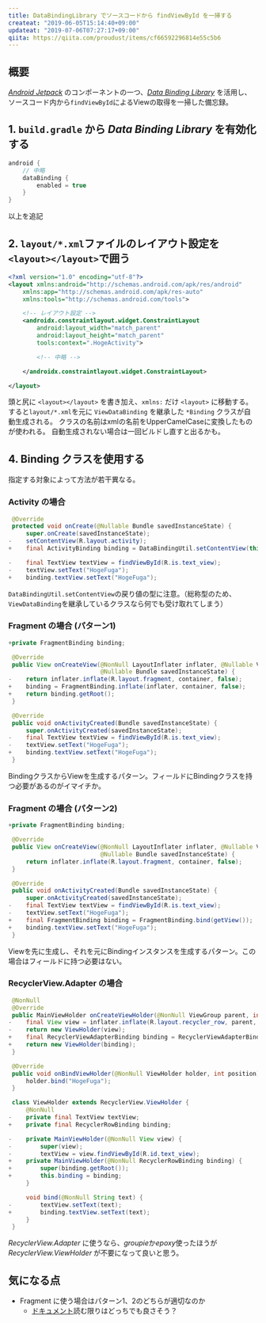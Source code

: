 ```yaml
---
title: DataBindingLibrary でソースコードから findViewById を一掃する
createat: "2019-06-05T15:14:40+09:00"
updateat: "2019-07-06T07:27:17+09:00"
qiita: https://qiita.com/proudust/items/cf66592296814e55c5b6
---
```


## 概要
[*Android Jetpack*](https://developer.android.com/topic/libraries/data-binding/?hl=JA) のコンポーネントの一つ、[*Data Binding Library*](https://developer.android.com/topic/libraries/data-binding/?hl=JA) を活用し、ソースコード内から`findViewById`によるViewの取得を一掃した備忘録。

## 1. `build.gradle` から *Data Binding Library* を有効化する
```gradle:app/build.gradle
android { 
    // 中略
    dataBinding {
        enabled = true
    }
}
```
以上を追記

## 2. `layout/*.xml`ファイルのレイアウト設定を`<layout></layout>`で囲う
```xml:layout/*.xml
<?xml version="1.0" encoding="utf-8"?>
<layout xmlns:android="http://schemas.android.com/apk/res/android"
    xmlns:app="http://schemas.android.com/apk/res-auto"
    xmlns:tools="http://schemas.android.com/tools">

    <!-- レイアウト設定 -->
    <androidx.constraintlayout.widget.ConstraintLayout
        android:layout_width="match_parent"
        android:layout_height="match_parent"
        tools:context=".HogeActivity">

        <!-- 中略 -->

    </androidx.constraintlayout.widget.ConstraintLayout>

</layout>
```
頭と尻に `<layout></layout>` を書き加え、`xmlns:` だけ `<layout>` に移動する。
すると`layout/*.xml`を元に `ViewDataBinding` を継承した `*Binding` クラスが自動生成される。
クラスの名前はxmlの名前をUpperCamelCaseに変換したものが使われる。
自動生成されない場合は一回ビルドし直すと出るかも。

## 4. Binding クラスを使用する
指定する対象によって方法が若干異なる。

### Activity の場合
``` diff:Activity.java
 @Override
 protected void onCreate(@Nullable Bundle savedInstanceState) {
     super.onCreate(savedInstanceState);
-    setContentView(R.layout.activity);
+    final ActivityBinding binding = DataBindingUtil.setContentView(this, R.layout.activity);

-    final TextView textView = findViewById(R.is.text_view);
-    textView.setText("HogeFuga");
+    binding.textView.setText("HogeFuga");
```
`DataBindingUtil.setContentView`の戻り値の型に注意。（総称型のため、`ViewDataBinding`を継承しているクラスなら何でも受け取れてしまう）

### Fragment の場合 (パターン1)
``` diff:Fragment.java
+private FragmentBinding binding;

 @Override
 public View onCreateView(@NonNull LayoutInflater inflater, @Nullable ViewGroup container,
                          @Nullable Bundle savedInstanceState) {
-    return inflater.inflate(R.layout.fragment, container, false);
+    binding = FragmentBinding.inflate(inflater, container, false);
+    return binding.getRoot();
 }

 @Override
 public void onActivityCreated(Bundle savedInstanceState) {
     super.onActivityCreated(savedInstanceState);
-    final TextView textView = findViewById(R.is.text_view);
-    textView.setText("HogeFuga");
+    binding.textView.setText("HogeFuga");
 }
```
BindingクラスからViewを生成するパターン。フィールドにBindingクラスを持つ必要があるのがイマイチか。

### Fragment の場合 (パターン2)
``` diff:Fragment.java
+private FragmentBinding binding;

 @Override
 public View onCreateView(@NonNull LayoutInflater inflater, @Nullable ViewGroup container,
                          @Nullable Bundle savedInstanceState) {
     return inflater.inflate(R.layout.fragment, container, false);
 }

 @Override
 public void onActivityCreated(Bundle savedInstanceState) {
     super.onActivityCreated(savedInstanceState);
-    final TextView textView = findViewById(R.is.text_view);
-    textView.setText("HogeFuga");
+    final FragmentBinding binding = FragmentBinding.bind(getView());
+    binding.textView.setText("HogeFuga");
 }
```
Viewを先に生成し、それを元にBindingインスタンスを生成するパターン。この場合はフィールドに持つ必要はない。

### RecyclerView.Adapter の場合
``` diff:RecyclerView.Adapter.java
 @NonNull
 @Override
 public MainViewHolder onCreateViewHolder(@NonNull ViewGroup parent, int viewType) {
-    final View view = inflater.inflate(R.layout.recycler_row, parent, false);
-    return new ViewHolder(view);
+    final RecyclerViewAdapterBinding binding = RecyclerViewAdapterBinding.inflate(inflater, parent, false);
+    return new ViewHolder(binding);
 }

 @Override
 public void onBindViewHolder(@NonNull ViewHolder holder, int position) {
     holder.bind("HogeFuga");
 }

 class ViewHolder extends RecyclerView.ViewHolder {
     @NonNull
-    private final TextView textView;
+    private final RecyclerRowBinding binding;

-    private MainViewHolder(@NonNull View view) {
-        super(view);
-        textView = view.findViewById(R.id.text_view);
+    private MainViewHolder(@NonNull RecyclerRowBinding binding) {
+        super(binding.getRoot());
+        this.binding = binding;
     }

     void bind(@NonNull String text) {
-        textView.setText(text);
+        binding.textView.setText(text);
     }
 }
```
*RecyclerView.Adapter* に使うなら、*groupie*か*epoxy*使ったほうが *RecyclerView.ViewHolder* が不要になって良いと思う。

## 気になる点

- Fragment に使う場合はパターン1、2のどちらが適切なのか
  + [ドキュメント](https://developer.android.com/topic/libraries/data-binding/generated-binding.html?hl=JA)読む限りはどっちでも良さそう？
